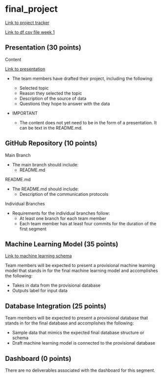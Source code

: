 # final_project

[Link to project tracker](https://docs.google.com/spreadsheets/d/1WJBlla5ap6cchO12OfbjRwCKj17eBbcxXQNUqc3g52o/edit#gid=2063972108)

[Link to df csv file week 1](https://drive.google.com/drive/folders/18hYQ8VMuRqI5BbjhQWmEmcKjGr8gxxyc?usp=sharing)

## Presentation (30 points)

Content

[Link to presentation](https://docs.google.com/presentation/d/1BNm6gF_iD4guTDOlRPsiFmyAij_SqHRqjMEp_T4HXd8/edit#slide=id.gd0128d9d41_0_4)


- The team members have drafted their project, including the following:
  - Selected topic
  - Reason they selected the topic
  - Description of the source of data
  - Questions they hope to answer with the data

- IMPORTANT
  - The content does not yet need to be in the form of a presentation. It can be text in the README.md.

## GitHub Repository (10 points)

Main Branch

- The main branch should include:
  - README.md

README.md

- The README.md should include:
  - Description of the communication protocols

Individual Branches

- Requirements for the individual branches follow:
  - At least one branch for each team member
  - Each team member has at least four commits for the duration of the first segment

## Machine Learning Model (35 points)

[Link to machine learning schema](https://docs.google.com/document/d/1KiMA-ZG77uDJ1l1j62DKldMrqqjs5tJmXGeLCcyKyWo/edit)

Team members will be expected to present a provisional machine learning model that stands in for the final machine learning model and accomplishes the following:

- Takes in data from the provisional database
- Outputs label for input data

## Database Integration (25 points)

Team members will be expected to present a provisional database that stands in for the final database and accomplishes the following:

- Sample data that mimics the expected final database structure or schema
- Draft machine learning model is connected to the provisional database

## Dashboard (0 points)

There are no deliverables associated with the dashboard for this segment.
